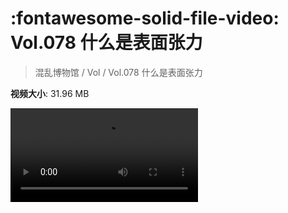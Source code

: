 # :fontawesome-solid-file-video: Vol.078 什么是表面张力

> 混乱博物馆 / Vol / Vol.078 什么是表面张力

**视频大小**: 31.96 MB

<div class="video"><video src="https://file.hsyhx.top/archive/混乱博物馆/Vol/078.mp4" controls preload>🤔 您的浏览器不支持 video 标签</video></div>